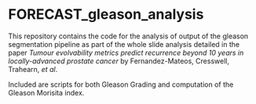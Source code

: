 # FORECAST_gleason_analysis

This repository contains the code for the analysis of output of the gleason segmentation pipeline as part of the whole slide analysis detailed in the paper *Tumour evolvability metrics predict recurrence beyond 10 years in locally-advanced prostate cancer* by Fernandez-Mateos, Cresswell, Trahearn, *et al*.

Included are scripts for both Gleason Grading and computation of the Gleason Morisita index.

